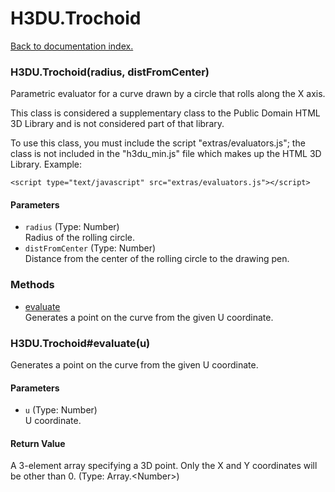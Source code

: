 # H3DU.Trochoid

[Back to documentation index.](index.md)

 <a name='H3DU.Trochoid'></a>
### H3DU.Trochoid(radius, distFromCenter)

Parametric evaluator for a
curve drawn by a circle that rolls along the X axis.

This class is considered a supplementary class to the
Public Domain HTML 3D Library and is not considered part of that
library.

To use this class, you must include the script "extras/evaluators.js"; the
class is not included in the "h3du_min.js" file which makes up
the HTML 3D Library. Example:

    <script type="text/javascript" src="extras/evaluators.js"></script>

#### Parameters

* `radius` (Type: Number)<br>
    Radius of the rolling circle.
* `distFromCenter` (Type: Number)<br>
    Distance from the center of the rolling circle to the drawing pen.

### Methods

* [evaluate](#H3DU.Trochoid_evaluate)<br>Generates a point on the curve from the given U coordinate.

 <a name='H3DU.Trochoid_evaluate'></a>
### H3DU.Trochoid#evaluate(u)

Generates a point on the curve from the given U coordinate.

#### Parameters

* `u` (Type: Number)<br>
    U coordinate.

#### Return Value

A 3-element array specifying a 3D point.
Only the X and Y coordinates will be other than 0. (Type: Array.&lt;Number>)

